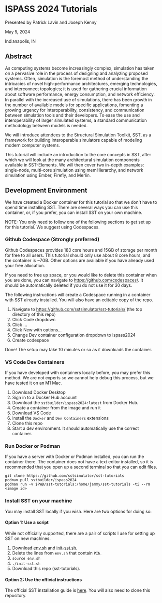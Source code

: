 # ISPASS 2024 Tutorials

Presented by Patrick Lavin and Joseph Kenny

May 5, 2024

Indianapolis, IN

## Abstract

As computing systems become increasingly complex, simulation has taken on a pervasive role in the process of designing and analyzing proposed systems.
Often, simulation is the foremost method of understanding the intricacies of novel high-performance architectures, emerging technologies, and interconnect topologies; it is used for gathering crucial information about software performance, energy consumption, and network eﬀiciency.
In parallel with the increased use of simulations, there has been growth in the number of available models for specific applications, fomenting a growing urgency for interoperability, consistency, and communication between simulation tools and their developers.
To ease the use and interoperability of larger simulated systems, a standard communication methodology between models is needed.

We will introduce attendees to the Structural Simulation Toolkit, SST, as a framework for building interoperable simulators capable of modeling modern computer systems.

This tutorial will include an introduction to the core concepts in SST, after which we will look at the many architectural simulation components available in SST-Elements. We will then cover two in-depth examples: single-node, multi-core simulation using memHierarchy, and network simulation using Ember, Firefly, and Merlin.


## Development Environment

We have created a Docker container for this tutorial so that we don't have to spend time installing SST. There are several ways you can use this container, or, if you prefer, you can install SST on your own machine.

NOTE: You only need to follow one of the following sections to get set up for this tutorial. We suggest using Codespaces.

### Github Codespace (Strongly preferred)

Github Codespaces provides 180 core hours and 15GB of storage per month for free to all users. This tutorial should only use about 8 core hours, and the container is ~7GB. Other options are available if you have already used your free allocation.

If you need to free up space, or you would like to delete this container when you are done, you can navigate to https://github.com/codespaces/. It should be automatically deleted if you do not use it for 30 days.

The following instructions will create a Codespace running in a container with SST already installed. You will also have an editable copy of the repo.

1. Navigate to  https://github.com/sstsimulator/sst-tutorials/ (the top directory of this repo)
2. Click Code dropdown
3. Click ...
4. Click New with options...
5. Change Dev container configuration dropdown to ispass2024
6. Create codespace

Done! The setup may take 10 minutes or so as it downloads the container.

### VS Code Dev Containers

If you have developed with containers locally before, you may prefer this method. We are not experts so we cannot help debug this process, but we have tested it on an M1 Mac.

1. Download Docker Desktop
2. Sign in to a Docker Hub account
3. Download the `sstbuilder/ispass2024:latest` from Docker Hub.
4. Create a container from the image and run it
5. Download VS Code
6. Install the `Docker` and `Dev Containers` extensions
7. Clone this repo
8. Start a dev environment. It should automatically use the correct container.

### Run Docker or Podman

If you have a server with Docker or Podman installed, you can run the container there. The container does not have a text editor installed, so it is recommended that you open up a second terminal so that you can edit files.

```
git clone https://github.com/sstsimulator/sst-tutorials
podman pull sstbuilder/ispass2024
podman run -v $PWD/sst-tutorials:/home/jammy/sst-tutorials -ti --rm <image id>
```

### Install SST on your machine
You may install SST locally if you wish. Here are two options for doing so:

#### Option 1: Use a script
While not officially supported, there are a pair of scripts I use for setting up SST on new machines.

1. Download [env.sh](https://raw.githubusercontent.com/plavin/plavin.github.io/master/scripts/env.sh) and [init-sst.sh](https://raw.githubusercontent.com/plavin/plavin.github.io/master/scripts/init-sst.sh).
2. Delete the lines from `env.sh` that contain `PIN`.
3. `source env.sh`
4. `./init-sst.sh`
5. Download this repo (sst-tutorials).

#### Option 2: Use the official instructions
The official SST installation guide is [here](http://sst-simulator.org/SSTPages/SSTBuildAndInstall_13dot1dot0_SeriesDetailedBuildInstructions/).
You will also need to clone this repository.
